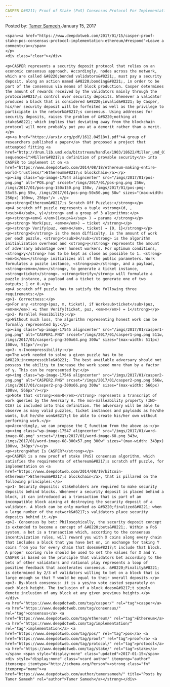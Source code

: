 ```yaml
---
CASPER &#8211; Proof of Stake (PoS) Consensus Protocol For Implementation On Ethereum
---
```

<article class="post-listing post-17536 post type-post status-publish format-standard has-post-thumbnail hentry  tag-casper tag-consensus tag-ethereum tag-implementation tag-pos tag-proof tag-protocol tag-stake">
    <div class="post-inner">
        <span>Posted by: <a href="https://www.deepdotweb.com/author/tamersameeh/" title="">Tamer Sameeh </a></span>
    <span>January 15, 2017</span>
    
    <span><a href="https://www.deepdotweb.com/2017/01/15/casper-proof-stake-pos-consensus-protocol-implementation-ethereum/#respond">Leave a comment</a></span>
    </p>
    <div class="clear"></div>
    
    <p>CASPER represents a security deposit protocol that relies on an economic consensus approach. Accordingly, nodes across the network, which are called &#8220;bonded validators&#8221;, must pay a security deposit, along an action named &#8220;bonding&#8221;, in order to be part of the consensus via means of block production. Casper determines the amount of rewards received by the validators mainly through the protocol&#8217;s control over security deposits. Whenever a validator produces a block that is considered &#8220;invalid&#8221; by Casper, his/her security deposit will be forfeited as well as the privilege to participate in the network&#8217;s consensus. Using addresses for security deposits, raises the problem of &#8220;nothing at stake&#8221; which implies that deviating away from the blockchain protocol will more probably put you at a demerit rather than a merit.</p>
    <p><a href="https://arxiv.org/pdf/1612.04518v1.pdf">A group of researchers published a paper</a> that proposed a project that attempted fitting <a href="http://drum.lib.umd.edu/bitstream/handle/1903/18622/Miller_umd_0117E_17522.pdf?sequence=1">Miller&#8217;s definition of provable security</a> into CASPER to implement it on <a href="https://www.deepdotweb.com/2014/08/18/ethereum-making-entire-world-trustless/">Ethereum&#8217;s blockchain</a></p>
    <p><img class="wp-image-17544 aligncenter" src="/imgs/2017/01/pos-png.png" alt="POS.png" srcset="/imgs/2017/01/pos-png.png 256w, /imgs/2017/01/pos-png-150x150.png 150w, /imgs/2017/01/pos-png-55x55.png 55w, /imgs/2017/01/pos-png-50x50.png 50w" sizes="(max-width: 256px) 100vw, 256px"/> .</p>
    <p><strong>Ethereum&#8217;s Scratch Off Puzzles:</strong></p>
    <p>A scratch off puzzle represents a tuple <strong>(d, , t<sub>0</sub>, γ)</strong> and a group of 3 algorithms:</p>
    <p><strong><em>G </em>(1<sup>λ</sup> ) → params </strong></p>
    <p><strong> Work(puz, <em>m</em>) → ticket </strong></p>
    <p><strong> Verify(puz, <em>m</em>, ticket) → {0, 1}</strong></p>
    <p><strong>d</strong> is the mean difficulty, is the amount of work per each puzzle, <strong>t<sub>0</sub></strong> is the algorithm initialization overhead and <strong>γ</strong> represents the amount of adversary advantage over honest workers. For optimum conditions, <strong>γ</strong> has to be kept as close as possible to 1. <strong><em>G</em></strong> initializes all of the public parameters. Work formulates a puzzle instance, <strong>puz</strong>, and a payload, <strong><em>m</em></strong>, to generate a ticket instance, <strong>ticket</strong>. <strong>Verify</strong> will formulate a puzzle instance, a payload and a ticket to generate one of two outputs; 1 or 0.</p>
    <p>A scratch off puzzle has to satisfy the following three requirements:</p>
    <p>1- Correctness:</p>
    <p>For any <strong>(puz, m, ticket), if Work<sub>ticket</sub>(puz, <em>m</em>) ≠⊥ then Verify(ticket, puz, <em>m</em>) = 1</strong></p>
    <p>2- Parallel Feasibility:</p>
    <p>Without much loss, the algorithm representing honest work can be formally represented by:</p>
    <p><img class="wp-image-17545 aligncenter" src="/imgs/2017/01/casper1-png.png" alt="CASPER1.PNG" srcset="/imgs/2017/01/casper1-png.png 511w, /imgs/2017/01/casper1-png-300x64.png 300w" sizes="(max-width: 511px) 100vw, 511px"/></p>
    <p>3- γ-Incompressibility:</p>
    <p>The work needed to solve a given puzzle has to be &#8220;incompressible&#8221;. The best available adversary should not possess the ability to increase the work speed more than by a factor of γ. This can be represented by:</p>
    <p><img class="wp-image-17546 aligncenter" src="/imgs/2017/01/casper2-png.png" alt="CASPER2.PNG" srcset="/imgs/2017/01/casper2-png.png 566w, /imgs/2017/01/casper2-png-300x66.png 300w" sizes="(max-width: 566px) 100vw, 566px"/></p>
    <p>Note that <strong><em>Q</em></strong> represents a transcript of work queries by the Aversary A. The non-malleability property (IND-CCA) is included into this definition. The adversary will be able to observe as many valid puzzles, ticket instances and payloads as he/she wants, but he/she won&#8217;t be able to create his/her own without performing work.</p>
    <p>Accordingly, we can propose the ζ function from the above as:</p>
    <p><img class="wp-image-17547 aligncenter" src="/imgs/2017/01/word-image-68.png" srcset="/imgs/2017/01/word-image-68.png 343w, /imgs/2017/01/word-image-68-300x57.png 300w" sizes="(max-width: 343px) 100vw, 343px"/></p>
    <p><strong>What Is CASPER?</strong></p>
    <p>CASPER is a new proof of stake (PoS) consensus algorithm, which satisfies the requirements of ethereum&#8217;s scratch off puzzle, for implementation on <a href="https://www.deepdotweb.com/2014/08/19/bitcoin-ethereum/">Ethereum&#8217;s blockchain</a>, that is pillared on the following principles:</p>
    <p>1- Security deposits: stakeholders are required to make security deposits behind blocks. Whenever a security deposit is placed behind a block, it can introduced as a transaction that is part of an incompatible block aiming at destroying the security deposit of a validator. A block can be only marked as &#8220;finalized&#8221; when a large number of the network&#8217;s validators place security deposits behind it.</p>
    <p>2- Consensus by bet: Philosophically, the security deposit concept is extended to become a concept of &#8220;bets&#8221;. Within a PoS system, a bet is a transaction which, according to the consensus incentivization rules, will reward you with X coins along every chain that includes a block that you have bet on, in exchange for taking Y coins from you for every chain that doesn&#8217;t include that block. A proper scoring rule should be used to set the values for X and Y. CASPER is based on the principle that validators bet according to the bets of other validators and rational play represents a loop of positive feedback that accelerates consensus. &#8220;Finality&#8221; is determined by 2/3 of validators willing to bet on a block that is large enough so that Y would be equal to their overall deposits.</p>
    <p>3- By-block consensus: it is a yes/no vote casted separately on each block height. The inclusion of a block doesn&#8217;t simply denote inclusion of any block at any given previous heights.</p>
    </div>
    <a href="https://www.deepdotweb.com/tag/casper/" rel="tag">casper</a> <a href="https://www.deepdotweb.com/tag/consensus/" rel="tag">consensus</a> <a href="https://www.deepdotweb.com/tag/ethereum/" rel="tag">Ethereum</a> <a href="https://www.deepdotweb.com/tag/implementation/" rel="tag">implementation</a> <a href="https://www.deepdotweb.com/tag/pos/" rel="tag">pos</a> <a href="https://www.deepdotweb.com/tag/proof/" rel="tag">proof</a> <a href="https://www.deepdotweb.com/tag/protocol/" rel="tag">protocol</a> <a href="https://www.deepdotweb.com/tag/stake/" rel="tag">stake</a></span> <span style="display:none" class="updated">2017-01-15</span>
    <div style="display:none" class="vcard author" itemprop="author" itemscope itemtype="http://schema.org/Person"><strong class="fn" itemprop="name"><a href="https://www.deepdotweb.com/author/tamersameeh/" title="Posts by Tamer Sameeh" rel="author">Tamer Sameeh</a></strong></div>
    
